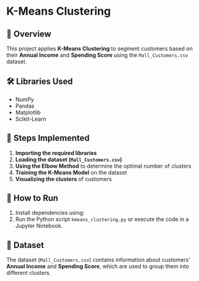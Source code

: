 # K-Means Clustering

## 📌 Overview
This project applies **K-Means Clustering** to segment customers based on their **Annual Income** and **Spending Score** using the `Mall_Customers.csv` dataset.

## 🛠 Libraries Used
- NumPy  
- Pandas  
- Matplotlib  
- Scikit-Learn  

## 🔧 Steps Implemented
1. **Importing the required libraries**  
2. **Loading the dataset (`Mall_Customers.csv`)**  
3. **Using the Elbow Method** to determine the optimal number of clusters  
4. **Training the K-Means Model** on the dataset  
5. **Visualizing the clusters** of customers  

## 🚀 How to Run
1. Install dependencies using:  
2. Run the Python script `kmeans_clustering.py` or execute the code in a Jupyter Notebook.

## 📂 Dataset  
The dataset (`Mall_Customers.csv`) contains information about customers' **Annual Income** and **Spending Score**, which are used to group them into different clusters.  
